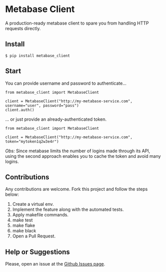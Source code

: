 # Metabase Client
A production-ready metabase client to spare you from handling HTTP requests directly.

## Install

```
$ pip install metabase_client
```

## Start

You can provide username and password to authenticate...

```
from metabase_client import MetabaseClient

client = MetabaseClient("http://my-metabase-service.com", username="user", password="pass")
client.auth()
```

... or just provide an already-authenticated token.

```
from metabase_client import MetabaseClient

client = MetabaseClient("http://my-metabase-service.com", token="mytoken1q2w3e4r")
```

*Obs:* Since metabase limits the number of logins made through its API, using the second approach enables you to cache the token and avoid many logins.

## Contributions
Any contributions are welcome. Fork this project and follow the steps below:

1. Create a virtual env.
2. Implement the feature along with the automated tests.
3. Apply makefile commands.
  1. make test
  1. make flake
  1. make black
4. Open a Pull Request.

## Help or Suggestions 
Please, open an issue at the [Github Issues page](https://github.com/victormartinez/metabase_client/issues).
